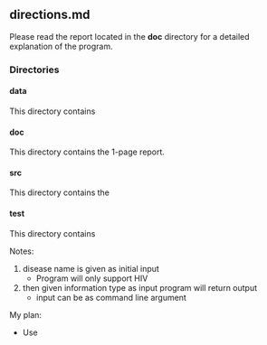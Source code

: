 ## directions.md
Please read the report located in the **doc** directory for a detailed explanation of the program.

### Directories
#### data
This directory contains 

#### doc
This directory contains the 1-page report.

#### src
This directory contains the 

#### test
This directory contains



Notes:
1) disease name is given as initial input
    - Program will only support HIV
2) then given information type as input program will return output
    - input can be as command line argument

My plan:
- Use 
